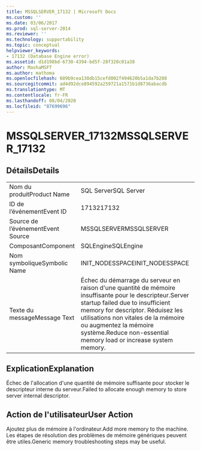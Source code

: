 ```yaml
---
title: MSSQLSERVER_17132 | Microsoft Docs
ms.custom: ''
ms.date: 03/06/2017
ms.prod: sql-server-2014
ms.reviewer: ''
ms.technology: supportability
ms.topic: conceptual
helpviewer_keywords:
- 17132 (Database Engine error)
ms.assetid: d1d198bd-6730-4394-bd5f-28f320c01a38
author: MashaMSFT
ms.author: mathoma
ms.openlocfilehash: 609b9cea138db15cefd002f494620b5a1da7b208
ms.sourcegitcommit: ad4d92dce894592a259721a1571b1d8736abacdb
ms.translationtype: MT
ms.contentlocale: fr-FR
ms.lasthandoff: 08/04/2020
ms.locfileid: "87699696"
---
```

# <a name="mssqlserver_17132"></a><span data-ttu-id="8fcee-102">MSSQLSERVER_17132</span><span class="sxs-lookup"><span data-stu-id="8fcee-102">MSSQLSERVER_17132</span></span>
    
## <a name="details"></a><span data-ttu-id="8fcee-103">Détails</span><span class="sxs-lookup"><span data-stu-id="8fcee-103">Details</span></span>  
  
|||  
|-|-|  
|<span data-ttu-id="8fcee-104">Nom du produit</span><span class="sxs-lookup"><span data-stu-id="8fcee-104">Product Name</span></span>|<span data-ttu-id="8fcee-105">SQL Server</span><span class="sxs-lookup"><span data-stu-id="8fcee-105">SQL Server</span></span>|  
|<span data-ttu-id="8fcee-106">ID de l’événement</span><span class="sxs-lookup"><span data-stu-id="8fcee-106">Event ID</span></span>|<span data-ttu-id="8fcee-107">17132</span><span class="sxs-lookup"><span data-stu-id="8fcee-107">17132</span></span>|  
|<span data-ttu-id="8fcee-108">Source de l’événement</span><span class="sxs-lookup"><span data-stu-id="8fcee-108">Event Source</span></span>|<span data-ttu-id="8fcee-109">MSSQLSERVER</span><span class="sxs-lookup"><span data-stu-id="8fcee-109">MSSQLSERVER</span></span>|  
|<span data-ttu-id="8fcee-110">Composant</span><span class="sxs-lookup"><span data-stu-id="8fcee-110">Component</span></span>|<span data-ttu-id="8fcee-111">SQLEngine</span><span class="sxs-lookup"><span data-stu-id="8fcee-111">SQLEngine</span></span>|  
|<span data-ttu-id="8fcee-112">Nom symbolique</span><span class="sxs-lookup"><span data-stu-id="8fcee-112">Symbolic Name</span></span>|<span data-ttu-id="8fcee-113">INIT_NODESSPACE</span><span class="sxs-lookup"><span data-stu-id="8fcee-113">INIT_NODESSPACE</span></span>|  
|<span data-ttu-id="8fcee-114">Texte du message</span><span class="sxs-lookup"><span data-stu-id="8fcee-114">Message Text</span></span>|<span data-ttu-id="8fcee-115">Échec du démarrage du serveur en raison d'une quantité de mémoire insuffisante pour le descripteur.</span><span class="sxs-lookup"><span data-stu-id="8fcee-115">Server startup failed due to insufficient memory for descriptor.</span></span> <span data-ttu-id="8fcee-116">Réduisez les utilisations non vitales de la mémoire ou augmentez la mémoire système.</span><span class="sxs-lookup"><span data-stu-id="8fcee-116">Reduce non-essential memory load or increase system memory.</span></span>|  
  
## <a name="explanation"></a><span data-ttu-id="8fcee-117">Explication</span><span class="sxs-lookup"><span data-stu-id="8fcee-117">Explanation</span></span>  
 <span data-ttu-id="8fcee-118">Échec de l'allocation d'une quantité de mémoire suffisante pour stocker le descripteur interne du serveur.</span><span class="sxs-lookup"><span data-stu-id="8fcee-118">Failed to allocate enough memory to store server internal descriptor.</span></span>  
  
## <a name="user-action"></a><span data-ttu-id="8fcee-119">Action de l'utilisateur</span><span class="sxs-lookup"><span data-stu-id="8fcee-119">User Action</span></span>  
 <span data-ttu-id="8fcee-120">Ajoutez plus de mémoire à l'ordinateur.</span><span class="sxs-lookup"><span data-stu-id="8fcee-120">Add more memory to the machine.</span></span> <span data-ttu-id="8fcee-121">Les étapes de résolution des problèmes de mémoire génériques peuvent être utiles.</span><span class="sxs-lookup"><span data-stu-id="8fcee-121">Generic memory troubleshooting steps may be useful.</span></span>  
  
  
